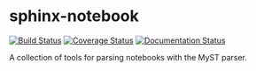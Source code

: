 # sphinx-notebook

[![Build Status](https://travis-ci.org/ExecutableBookProject/sphinx_notebook.svg?branch=master)](https://travis-ci.org/ExecutableBookProject/myst_parser)
[![Coverage Status](https://coveralls.io/repos/github/ExecutableBookProject/sphinx_notebook/badge.svg?branch=improvements)](https://coveralls.io/github/ExecutableBookProject/sphinx_notebook?branch=improvements)
[![Documentation Status](https://readthedocs.org/projects/sphinx-notebook/badge/?version=latest)](https://sphinx-notebook.readthedocs.io/en/latest/?badge=latest)

A collection of tools for parsing notebooks with the MyST parser.

